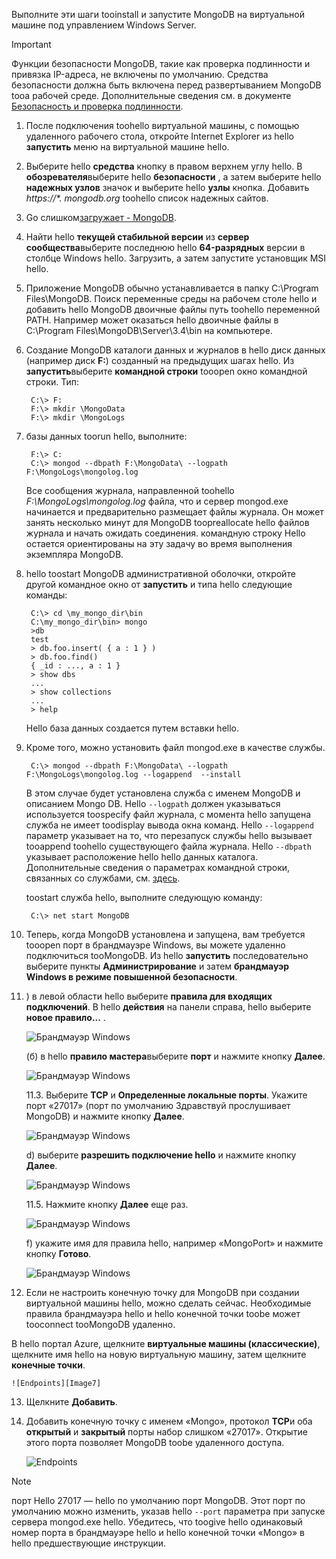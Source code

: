 Выполните эти шаги tooinstall и запустите MongoDB на виртуальной машине под управлением Windows Server.

> [!IMPORTANT]
> Функции безопасности MongoDB, такие как проверка подлинности и привязка IP-адреса, не включены по умолчанию. Средства безопасности должна быть включена перед развертыванием MongoDB tooa рабочей среде.  Дополнительные сведения см. в документе [Безопасность и проверка подлинности](http://www.mongodb.org/display/DOCS/Security+and+Authentication).
>
>

1. После подключения toohello виртуальной машины, с помощью удаленного рабочего стола, откройте Internet Explorer из hello **запустить** меню на виртуальной машине hello.
2. Выберите hello **средства** кнопку в правом верхнем углу hello.  В **обозревателя**выберите hello **безопасности** , а затем выберите hello **надежных узлов** значок и выберите hello **узлы** кнопка. Добавить *https://\*. mongodb.org* toohello список надежных сайтов.
3. Go слишком[загружает - MongoDB](https://www.mongodb.com/download-center#community).
4. Найти hello **текущей стабильной версии** из **сервер сообщества**выберите последнюю hello **64-разрядных** версии в столбце Windows hello. Загрузить, а затем запустите установщик MSI hello.
5. Приложение MongoDB обычно устанавливается в папку C:\Program Files\MongoDB. Поиск переменные среды на рабочем столе hello и добавить hello MongoDB двоичные файлы путь toohello переменной PATH. Например может оказаться hello двоичные файлы в C:\Program Files\MongoDB\Server\3.4\bin на компьютере.
6. Создание MongoDB каталоги данных и журналов в hello диск данных (например диск **F:**) созданный на предыдущих шагах hello. Из **запустить**выберите **командной строки** tooopen окно командной строки.  Тип:

        C:\> F:
        F:\> mkdir \MongoData
        F:\> mkdir \MongoLogs
7. базы данных toorun hello, выполните:

        F:\> C:
        C:\> mongod --dbpath F:\MongoData\ --logpath F:\MongoLogs\mongolog.log

    Все сообщения журнала, направленной toohello *F:\MongoLogs\mongolog.log* файла, что и сервер mongod.exe начинается и предварительно размещает файлы журнала. Он может занять несколько минут для MongoDB toopreallocate hello файлов журнала и начать ожидать соединения. командную строку Hello остается ориентированы на эту задачу во время выполнения экземпляра MongoDB.
8. hello toostart MongoDB административной оболочки, откройте другой командное окно от **запустить** и типа hello следующие команды:

        C:\> cd \my_mongo_dir\bin  
        C:\my_mongo_dir\bin> mongo  
        >db  
        test
        > db.foo.insert( { a : 1 } )  
        > db.foo.find()  
        { _id : ..., a : 1 }  
        > show dbs  
        ...  
        > show collections  
        ...  
        > help  

    Hello база данных создается путем вставки hello.
9. Кроме того, можно установить файл mongod.exe в качестве службы.

        C:\> mongod --dbpath F:\MongoData\ --logpath F:\MongoLogs\mongolog.log --logappend  --install

    В этом случае будет установлена служба с именем MongoDB и описанием Mongo DB. Hello `--logpath` должен указываться используется toospecify файл журнала, с момента hello запущена служба не имеет toodisplay вывода окна команд.  Hello `--logappend` параметр указывает на то, что перезапуск службы hello вызывает tooappend toohello существующего файла журнала.  Hello `--dbpath` указывает расположение hello hello данных каталога. Дополнительные сведения о параметрах командной строки, связанных со службами, см. [здесь][MongoWindowsSvcOptions].

    toostart служба hello, выполните следующую команду:

        C:\> net start MongoDB
10. Теперь, когда MongoDB установлена и запущена, вам требуется tooopen порт в брандмауэре Windows, вы можете удаленно подключиться tooMongoDB.  Из hello **запустить** последовательно выберите пункты **Администрирование** и затем **брандмауэр Windows в режиме повышенной безопасности**.
11. ) в левой области hello выберите **правила для входящих подключений**.  В hello **действия** на панели справа, hello выберите **новое правило...** .

    ![Брандмауэр Windows][Image1]

    (б) в hello **правило мастера**выберите **порт** и нажмите кнопку **Далее**.

    ![Брандмауэр Windows][Image2]

    11.3. Выберите **TCP** и **Определенные локальные порты**.  Укажите порт «27017» (порт по умолчанию Здравствуй прослушивает MongoDB) и нажмите кнопку **Далее**.

    ![Брандмауэр Windows][Image3]

    d) выберите **разрешить подключение hello** и нажмите кнопку **Далее**.

    ![Брандмауэр Windows][Image4]

    11.5. Нажмите кнопку **Далее** еще раз.

    ![Брандмауэр Windows][Image5]

    f) укажите имя для правила hello, например «MongoPort» и нажмите кнопку **Готово**.

    ![Брандмауэр Windows][Image6]

12. Если не настроить конечную точку для MongoDB при создании виртуальной машины hello, можно сделать сейчас. Необходимые правила брандмауэра hello и hello конечной точки toobe может tooconnect tooMongoDB удаленно.

  В hello портал Azure, щелкните **виртуальные машины (классические)**, щелкните имя hello на новую виртуальную машину, затем щелкните **конечные точки**.

    ![Endpoints][Image7]

13. Щелкните **Добавить**.

14. Добавить конечную точку с именем «Mongo», протокол **TCP**и оба **открытый** и **закрытый** порты набор слишком «27017». Открытие этого порта позволяет MongoDB toobe удаленного доступа.

    ![Endpoints][Image9]

> [!NOTE]
> порт Hello 27017 — hello по умолчанию порт MongoDB. Этот порт по умолчанию можно изменить, указав hello `--port` параметра при запуске сервера mongod.exe hello. Убедитесь, что toogive hello одинаковый номер порта в брандмауэре hello и hello конечной точки «Mongo» в hello предшествующие инструкции.
>
>

[MongoDownloads]: http://www.mongodb.org/downloads

[MongoWindowsSvcOptions]: http://www.mongodb.org/display/DOCS/Windows+Service


[Image1]: ./media/install-and-run-mongo-on-win2k8-vm/WinFirewall1.png
[Image2]: ./media/install-and-run-mongo-on-win2k8-vm/WinFirewall2.png
[Image3]: ./media/install-and-run-mongo-on-win2k8-vm/WinFirewall3.png
[Image4]: ./media/install-and-run-mongo-on-win2k8-vm/WinFirewall4.png
[Image5]: ./media/install-and-run-mongo-on-win2k8-vm/WinFirewall5.png
[Image6]: ./media/install-and-run-mongo-on-win2k8-vm/WinFirewall6.png
[Image7]: ./media/install-and-run-mongo-on-win2k8-vm/menusendpointadd.png
<!-- Removed 03/08/2017. Not in new portal. -->
<!-- [Image8]: ./media/install-and-run-mongo-on-win2k8-vm/WinVmAddEndpoint2.png
-->
[Image9]: ./media/install-and-run-mongo-on-win2k8-vm/newendpointdetails.png
